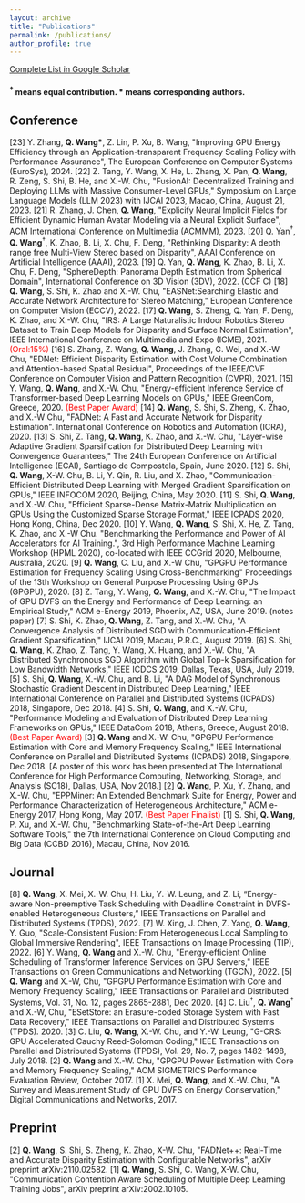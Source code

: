 ```yaml
---
layout: archive
title: "Publications"
permalink: /publications/
author_profile: true
---
```


<!--
{% if author.googlescholar %}
  You can also find my articles on <u><a href="{{author.googlescholar}}">my Google Scholar profile</a>.</u>
{% endif %}

{% include base_path %}

{% for post in site.publications reversed %}
  {% include archive-single.html %}
{% endfor %}
-->
[Complete List in Google Scholar](https://scholar.google.com/citations?user=6YzjcNgAAAAJ&hl=en)
#### <sup>&dagger;</sup> means equal contribution. \* means corresponding authors.

## Conference
[23] Y. Zhang, **Q. Wang\***, Z. Lin, P. Xu, B. Wang, "Improving GPU Energy Efficiency through an Application-transparent Frequency Scaling Policy with Performance Assurance", The European Conference on Computer Systems (EuroSys), 2024. 
[22] Z. Tang, Y. Wang, X. He, L. Zhang, X. Pan, **Q. Wang**, R. Zeng, S. Shi, B. He, and X.-W. Chu, "FusionAI: Decentralized Training and Deploying LLMs with Massive Consumer-Level GPUs," Symposium on Large Language Models (LLM 2023) with IJCAI 2023, Macao, China, August 21, 2023.
[21] R. Zhang, J. Chen, **Q. Wang**, "Explicify Neural Implicit Fields for Efficient Dynamic Human Avatar Modeling via a Neural Explicit Surface", ACM International Conference on Multimedia (ACMMM), 2023.
[20] Q. Yan<sup>&dagger;</sup>, **Q. Wang**<sup>&dagger;</sup>, K. Zhao, B. Li, X. Chu, F. Deng, "Rethinking Disparity: A depth range free Multi-View Stereo based on Disparity", AAAI Conference on Artificial Intelligence (AAAI), 2023.
[19] Q. Yan, **Q. Wang**, K. Zhao, B. Li, X. Chu, F. Deng, "SphereDepth: Panorama Depth Estimation from Spherical Domain", International Conference on 3D Vision (3DV), 2022. (CCF C)
[18] **Q. Wang**, S. Shi, K. Zhao and X.-W. Chu, "EASNet:Searching Elastic and Accurate Network Architecture for Stereo Matching," European Conference on Computer Vision (ECCV), 2022.
[17] **Q. Wang**, S. Zheng, Q. Yan, F. Deng, K. Zhao, and X.-W. Chu, "IRS: A Large Naturalistic Indoor Robotics Stereo Dataset to Train Deep Models for Disparity and Surface Normal Estimation", IEEE International Conference on Multimedia and Expo (ICME), 2021. <font color='red'>(Oral:15%)</font>
[16] S. Zhang, Z. Wang, **Q. Wang**, J. Zhang, G. Wei, and X.-W Chu, "EDNet: Efficient Disparity Estimation with Cost Volume Combination and Attention-based Spatial Residual", Proceedings of the IEEE/CVF Conference on Computer Vision and Pattern Recognition (CVPR), 2021.
[15] Y. Wang, **Q. Wang**, and X.-W. Chu, "Energy-efficient Inference Service of Transformer-based Deep Learning Models on GPUs," IEEE GreenCom, Greece, 2020. <font color='red'>(Best Paper Award)</font>
[14] **Q. Wang**, S. Shi, S. Zheng, K. Zhao, and X.-W Chu, "FADNet: A Fast and Accurate Network for Disparity Estimation". International Conference on Robotics and Automation (ICRA), 2020.
[13] S. Shi, Z. Tang, **Q. Wang**, K. Zhao, and X.-W. Chu, "Layer-wise Adaptive Gradient Sparsification for Distributed Deep Learning with Convergence Guarantees," The 24th European Conference on Artificial Intelligence (ECAI), Santiago de Compostela, Spain, June 2020.
[12] S. Shi, **Q. Wang**, X-W. Chu, B. Li, Y. Qin, R. Liu, and X. Zhao, "Communication-Efficient Distributed Deep Learning with Merged Gradient Sparsification on GPUs," IEEE INFOCOM 2020, Beijing, China, May 2020.
[11] S. Shi, **Q. Wang**, and X.-W. Chu, "Efficient Sparse-Dense Matrix-Matrix Multiplication on GPUs Using the Customized Sparse Storage Format," IEEE ICPADS 2020, Hong Kong, China, Dec 2020.
[10] Y. Wang, **Q. Wang**, S. Shi, X. He, Z. Tang, K. Zhao, and X.-W Chu. "Benchmarking the Performance and Power of AI Accelerators for AI Training.", 3rd High Performance Machine Learning Workshop (HPML 2020), co-located with IEEE CCGrid 2020, Melbourne, Australia, 2020.
[9] **Q. Wang**, C. Liu, and X.-W Chu, "GPGPU Performance Estimation for Frequency Scaling Using Cross-Benchmarking" Proceedings of the 13th Workshop on General Purpose Processing Using GPUs (GPGPU), 2020.
[8] Z. Tang, Y. Wang, **Q. Wang**, and X.-W. Chu, "The Impact of GPU DVFS on the Energy and Performance of Deep Learning: an Empirical Study," ACM e-Energy 2019, Phoenix, AZ, USA, June 2019. (notes paper)
[7] S. Shi, K. Zhao, **Q. Wang**, Z. Tang, and X.-W. Chu, "A Convergence Analysis of Distributed SGD with Communication-Efficient Gradient Sparsification," IJCAI 2019, Macau, P.R.C., August 2019.
[6] S. Shi, **Q. Wang**, K. Zhao, Z. Tang, Y. Wang, X. Huang, and X.-W. Chu, "A Distributed Synchronous SGD Algorithm with Global Top-k Sparsification for Low Bandwidth Networks," IEEE ICDCS 2019, Dallas, Texas, USA, July 2019.
[5] S. Shi, **Q. Wang**, X.-W. Chu, and B. Li, "A DAG Model of Synchronous Stochastic Gradient Descent in Distributed Deep Learning," IEEE International Conference on Parallel and Distributed Systems (ICPADS) 2018, Singapore, Dec 2018.
[4] S. Shi, **Q. Wang**, and X.-W. Chu, "Performance Modeling and Evaluation of Distributed Deep Learning Frameworks on GPUs," IEEE DataCom 2018, Athens, Greece, August 2018. <font color='red'>(Best Paper Award)</font>
[3] **Q. Wang** and X.-W. Chu, "GPGPU Performance Estimation with Core and Memory Frequency Scaling," IEEE International Conference on Parallel and Distributed Systems (ICPADS) 2018, Singapore, Dec 2018. [A poster of this work has been presented at The International Conference for High Performance Computing, Networking, Storage, and Analysis (SC18), Dallas, USA, Nov 2018.]
[2] **Q. Wang**, P. Xu, Y. Zhang, and X.-W. Chu, "EPPMiner: An Extended Benchmark Suite for Energy, Power and Performance Characterization of Heterogeneous Architecture," ACM e-Energy 2017, Hong Kong, May 2017. <font color='red'>(Best Paper Finalist)</font>
[1] S. Shi, **Q. Wang**, P. Xu, and X.-W. Chu, "Benchmarking State-of-the-Art Deep Learning Software Tools," the 7th International Conference on Cloud Computing and Big Data (CCBD 2016), Macau, China, Nov 2016.

## Journal
[8] **Q. Wang**, X. Mei, X.-W. Chu, H. Liu, Y.-W. Leung, and Z. Li, “Energy-aware Non-preemptive Task Scheduling with Deadline Constraint in DVFS-enabled Heterogeneous Clusters,” IEEE Transactions on Parallel and Distributed Systems (TPDS), 2022.
[7] W. Xing, J. Chen, Z. Yang, **Q. Wang**, Y. Guo, "Scale-Consistent Fusion: From Heterogeneous Local Sampling to Global Immersive Rendering", IEEE Transactions on Image Processing (TIP), 2022.
[6] Y. Wang, **Q. Wang** and X.-W. Chu, "Energy-efficient Online Scheduling of Transformer Inference Services on GPU Servers," IEEE Transactions on Green Communications and Networking (TGCN), 2022.
[5] **Q. Wang** and X.-W, Chu, "GPGPU Performance Estimation with Core and Memory Frequency Scaling," IEEE Transactions on Parallel and Distributed Systems, Vol. 31, No. 12, pages 2865-2881, Dec 2020.
[4] C. Liu<sup>&dagger;</sup>, **Q. Wang**<sup>&dagger;</sup> and X.-W, Chu, "ESetStore: an Erasure-coded Storage System with Fast Data Recovery," IEEE Transactions on Parallel and Distributed Systems (TPDS). 2020.
[3] C. Liu, **Q. Wang**, X.-W. Chu, and Y.-W. Leung, "G-CRS: GPU Accelerated Cauchy Reed-Solomon Coding," IEEE Transactions on Parallel and Distributed Systems (TPDS), Vol. 29, No. 7, pages 1482-1498, July 2018.
[2] **Q. Wang** and X.-W. Chu, "GPGPU Power Estimation with Core and Memory Frequency Scaling," ACM SIGMETRICS Performance Evaluation Review, October 2017.
[1] X. Mei, **Q. Wang**, and X.-W. Chu, "A Survey and Measurement Study of GPU DVFS on Energy Conservation," Digital Communications and Networks, 2017.

## Preprint
[2] **Q. Wang**, S. Shi, S. Zheng, K. Zhao, X-W. Chu, "FADNet++: Real-Time and Accurate Disparity Estimation with Configurable Networks", arXiv preprint arXiv:2110.02582.
[1] **Q. Wang**, S. Shi, C. Wang, X-W. Chu, "Communication Contention Aware Scheduling of Multiple Deep Learning Training Jobs", arXiv preprint arXiv:2002.10105.


